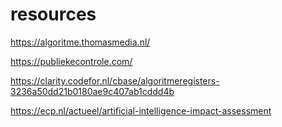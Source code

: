 # resources

https://algoritme.thomasmedia.nl/

https://publiekecontrole.com/

https://clarity.codefor.nl/cbase/algoritmeregisters-3236a50dd21b0180ae9c407ab1cddd4b

https://ecp.nl/actueel/artificial-intelligence-impact-assessment


